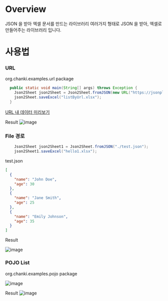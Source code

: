 
# Overview
JSON 을 받아 엑셀 문서를 만드는 라이브러리
여러가지 형태로 JSON 을 받아, 엑셀로 만들어주는 라이브러리 입니다. 

# 사용법
### URL

org.chanki.examples.url package

``` JAVA
  public static void main(String[] args) throws Exception {
    Json2Sheet json2Sheet = Json2Sheet.fromJSON(new URL("https://jsonplaceholder.typicode.com/comments"));
    json2Sheet.saveExcel("listByUrl.xlsx");
  }
```

[URL 내 데이터 미리보기](https://jsonplaceholder.typicode.com/comments)

Result
![image](https://github.com/user-attachments/assets/ba3d37dc-3259-49a0-9613-0fa4efdc27a3)


### File 경로

``` JAVA
    Json2Sheet json2Sheet1 = Json2Sheet.fromJSON("./test.json");
    json2Sheet1.saveExcel("hello1.xlsx");
```

test.json
``` JSON
[
  {
    "name": "John Doe",
    "age": 30
  },
  {
    "name": "Jane Smith",
    "age": 25
  },
  {
    "name": "Emily Johnson",
    "age": 35
  }
]
```
Result

![image](https://github.com/user-attachments/assets/c41c92bd-fab6-4f1b-9005-4fa7827c7898)


### POJO List

org.chanki.examples.pojo package

![image](https://github.com/user-attachments/assets/7ace608c-a3e9-41c7-931b-5fbba9992444)

Result
![image](https://github.com/user-attachments/assets/603a6e91-a8ff-4f62-b056-489c252ac60e)

